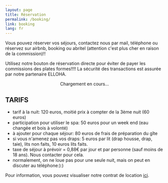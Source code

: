 ```yaml
---
layout: page
title: Réservation
permalink: /booking/
link: booking
lang: fr
---
```


Vous pouvez réserver vos séjours, contactez nous par mail, téléphone ou réservez sur airbnb, booking ou abritel (attention c'est plus cher en raison de la commission)!!

Utilisez notre bouton de réservation directe pour éviter de payer les commissions des plates formes!!!! La sécurité des transactions est assurée par notre partenaire ELLOHA.

<div id="ConstellationButtonContainer540a0f30-168b-4850-9c98-c9a3108b95dd" style="width:100%; text-align:center;" title="Ferme de l&#39;Ecurieux" data-id-projet='540a0f30168b48509c98c9a3108b95dd'>Chargement en cours...</div><script type="text/javascript" src="https://reservation.elloha.com/Scripts/widget-loader.min.js?v=42"></script><script type="text/javascript">var constellationWidgetUrl540a0f30168b48509c98c9a3108b95dd, constellationTypeModule540a0f30168b48509c98c9a3108b95dd; constellationWidgetUrl540a0f30168b48509c98c9a3108b95dd = 'https://reservation.elloha.com/Widget/BookingButton/540a0f30-168b-4850-9c98-c9a3108b95dd?idoi=4dc86106-0a4b-41af-ba35-56f89c1f59ab&culture=fr-FR'; constellationTypeModule540a0f30168b48509c98c9a3108b95dd=3; constellationBookingButtonLoad('ConstellationButtonContainer540a0f30-168b-4850-9c98-c9a3108b95dd');</script>

TARIFS
--------------------


- tarif à la nuit: 120 euros, moitié prix à compter de la 3ème nuit (60 euros)
- participation pour utiliser le spa: 50 euros pour un week end (eau changée et bois à volonté)
- à ajouter pour chaque séjour: 80 euros de frais de préparation du gîte
- si vous n'amenez pas vos draps: 5 euros par lit (drap housse, drap, taie), lits non faits, 10 euros lits faits.
- taxe de séjour à prévoir = 0,88€ par jour et par personne (sauf moins de 18 ans). Nous contacter pour cela.
- normalement, on ne loue pas pour une seule nuit, mais on peut en discuter au téléphone:):)


Pour information, vous pouvez visualiser notre contrat de location <a href="/contrat/2023-PG-.pdf" target="_blank">ici</a>.




